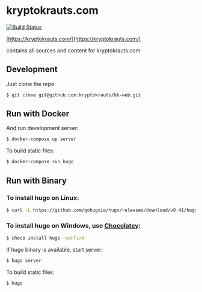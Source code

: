 # kryptokrauts.com
[![Build Status](https://travis-ci.org/kryptokrauts/kk-web.svg?branch=master)](https://travis-ci.org/kryptokrauts/kk-web)


[https://kryptokrauts.com/](https://kryptokrauts.com/)






contains all sources and content for kryptokrauts.com

## Development
Just clone the repo:

``` sh
$ git clone git@github.com:kryptokrauts/kk-web.git
```

## Run with Docker
And run development server:

``` sh
$ docker-compose up server
```

To build static files:

``` sh
$ docker-compose run hugo
```
## Run with Binary

### To install hugo on Linux:

``` sh
$ curl -L https://github.com/gohugoio/hugo/releases/download/v0.41/hugo_0.41_linux-64bit.tar.gz | tar -xz && mv hugo /usr/local/bin/hugo
```

### To install hugo on Windows, use [Chocolatey](https://chocolatey.org/):

``` sh
$ choco install hugo -confirm
```

If hugo binary is available, start server:

``` sh
$ hugo server
```

To build static files:

``` sh
$ hugo
```




